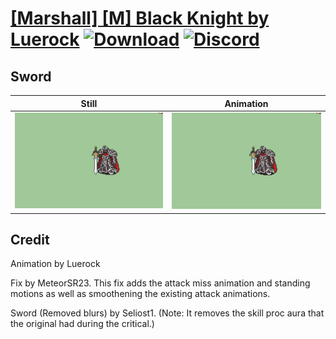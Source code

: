 # [\[Marshall\] \[M\] Black Knight by Luerock](./) [![Download](https://img.shields.io/badge/Download--red?style=social&logo=github)](https://minhaskamal.github.io/DownGit/#/home?url=https://github.com/Klokinator/FE-Repo/tree/main/Battle%20Animations%2FInfantry%20-%20Knights%2C%20Generals%2C%20Armors%2F%5BMarshall%5D%20%5BM%5D%20Black%20Knight%20by%20Luerock%2F1.%20Sword%20(Alondite)%20(Fix)) [![Discord](https://img.shields.io/badge/Discord--blue?style=social&logo=discord)](https://discord.gg/C7VNGnyTPA)

## Sword

| Still | Animation |
| :---: | :-------: |
| ![Sword still](./Sword_000.png) | ![Sword](./Sword.gif) |

## Credit

Animation by Luerock

Fix by MeteorSR23. This fix adds the attack miss animation and standing motions as well as smoothening the existing attack animations.

Sword (Removed blurs) by Seliost1. (Note: It removes the skill proc aura that the original had during the critical.)
